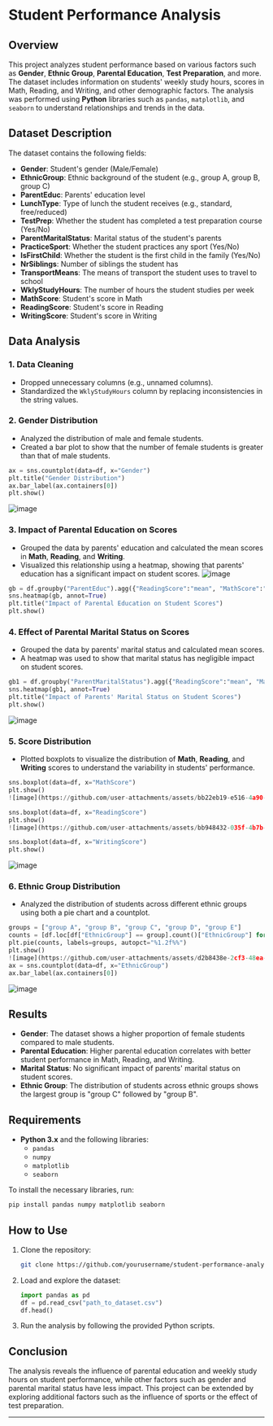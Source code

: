 # Student Performance Analysis

## Overview

This project analyzes student performance based on various factors such as **Gender**, **Ethnic Group**, **Parental Education**, **Test Preparation**, and more. The dataset includes information on students' weekly study hours, scores in Math, Reading, and Writing, and other demographic factors. The analysis was performed using **Python** libraries such as `pandas`, `matplotlib`, and `seaborn` to understand relationships and trends in the data.

## Dataset Description

The dataset contains the following fields:

- **Gender**: Student's gender (Male/Female)
- **EthnicGroup**: Ethnic background of the student (e.g., group A, group B, group C)
- **ParentEduc**: Parents' education level
- **LunchType**: Type of lunch the student receives (e.g., standard, free/reduced)
- **TestPrep**: Whether the student has completed a test preparation course (Yes/No)
- **ParentMaritalStatus**: Marital status of the student's parents
- **PracticeSport**: Whether the student practices any sport (Yes/No)
- **IsFirstChild**: Whether the student is the first child in the family (Yes/No)
- **NrSiblings**: Number of siblings the student has
- **TransportMeans**: The means of transport the student uses to travel to school
- **WklyStudyHours**: The number of hours the student studies per week
- **MathScore**: Student's score in Math
- **ReadingScore**: Student's score in Reading
- **WritingScore**: Student's score in Writing

## Data Analysis

### 1. **Data Cleaning**
   - Dropped unnecessary columns (e.g., unnamed columns).
   - Standardized the `WklyStudyHours` column by replacing inconsistencies in the string values.

### 2. **Gender Distribution**
   - Analyzed the distribution of male and female students.
   - Created a bar plot to show that the number of female students is greater than that of male students.

   ```python
   ax = sns.countplot(data=df, x="Gender")
   plt.title("Gender Distribution")
   ax.bar_label(ax.containers[0])
   plt.show()
   ```
![image](https://github.com/user-attachments/assets/34d851ea-da81-454c-8829-5685de08cfe5)


### 3. **Impact of Parental Education on Scores**
   - Grouped the data by parents' education and calculated the mean scores in **Math**, **Reading**, and **Writing**.
   - Visualized this relationship using a heatmap, showing that parents' education has a significant impact on student scores.
![image](https://github.com/user-attachments/assets/ff62c9ec-bfc0-4958-ab25-2a5750c1b70b)

   ```python
   gb = df.groupby("ParentEduc").agg({"ReadingScore":"mean", "MathScore":"mean", "WritingScore":"mean"})
   sns.heatmap(gb, annot=True)
   plt.title("Impact of Parental Education on Student Scores")
   plt.show()
   ```

### 4. **Effect of Parental Marital Status on Scores**
   - Grouped the data by parents' marital status and calculated mean scores.
   - A heatmap was used to show that marital status has negligible impact on student scores.

   ```python
   gb1 = df.groupby("ParentMaritalStatus").agg({"ReadingScore":"mean", "MathScore":"mean", "WritingScore":"mean"})
   sns.heatmap(gb1, annot=True)
   plt.title("Impact of Parents' Marital Status on Student Scores")
   plt.show()
   ```
![image](https://github.com/user-attachments/assets/6d9eba2d-14ae-4b26-aeb8-91778ea208fb)


### 5. **Score Distribution**
   - Plotted boxplots to visualize the distribution of **Math**, **Reading**, and **Writing** scores to understand the variability in students' performance.
   
   ```python
   sns.boxplot(data=df, x="MathScore")
   plt.show()
   ![image](https://github.com/user-attachments/assets/bb22eb19-e516-4a90-8142-f4314768fccd)

   sns.boxplot(data=df, x="ReadingScore")
   plt.show()
   ![image](https://github.com/user-attachments/assets/bb948432-035f-4b7b-a474-6a13b3c3883f)

   sns.boxplot(data=df, x="WritingScore")
   plt.show()
   ```
![image](https://github.com/user-attachments/assets/355eacab-4ce8-4968-98f3-49d2af6a7862)


### 6. **Ethnic Group Distribution**
   - Analyzed the distribution of students across different ethnic groups using both a pie chart and a countplot.
   
   ```python
   groups = ["group A", "group B", "group C", "group D", "group E"]
   counts = [df.loc[df["EthnicGroup"] == group].count()["EthnicGroup"] for group in groups]
   plt.pie(counts, labels=groups, autopct="%1.2f%%")
   plt.show()
![image](https://github.com/user-attachments/assets/d2b8438e-2cf3-48ea-8c4a-30b5c15d35a7)
   ax = sns.countplot(data=df, x="EthnicGroup")
   ax.bar_label(ax.containers[0])
   ```
![image](https://github.com/user-attachments/assets/a1fca150-88e3-4c34-ad0a-eb84f9a2812e)




## Results

- **Gender**: The dataset shows a higher proportion of female students compared to male students.
- **Parental Education**: Higher parental education correlates with better student performance in Math, Reading, and Writing.
- **Marital Status**: No significant impact of parents' marital status on student scores.
- **Ethnic Group**: The distribution of students across ethnic groups shows the largest group is "group C" followed by "group B".

## Requirements

- **Python 3.x** and the following libraries:
  - `pandas`
  - `numpy`
  - `matplotlib`
  - `seaborn`

To install the necessary libraries, run:

```bash
pip install pandas numpy matplotlib seaborn
```

## How to Use

1. Clone the repository:

   ```bash
   git clone https://github.com/yourusername/student-performance-analysis.git
   ```

2. Load and explore the dataset:

   ```python
   import pandas as pd
   df = pd.read_csv("path_to_dataset.csv")
   df.head()
   ```

3. Run the analysis by following the provided Python scripts.

## Conclusion

The analysis reveals the influence of parental education and weekly study hours on student performance, while other factors such as gender and parental marital status have less impact. This project can be extended by exploring additional factors such as the influence of sports or the effect of test preparation.

---

